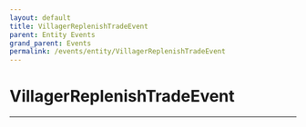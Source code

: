```yaml
---
layout: default
title: VillagerReplenishTradeEvent
parent: Entity Events
grand_parent: Events
permalink: /events/entity/VillagerReplenishTradeEvent
---
```


# VillagerReplenishTradeEvent

---
